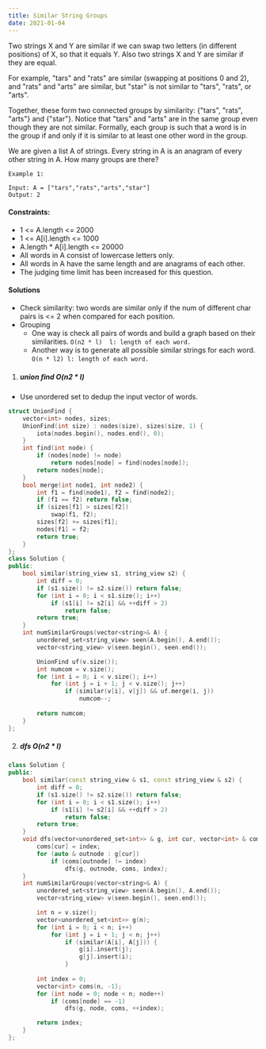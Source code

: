 ```yaml
---
title: Similar String Groups
date: 2021-01-04
---
```

Two strings X and Y are similar if we can swap two letters (in different positions) of X, so that it equals Y. Also two strings X and Y are similar if they are equal.

For example, "tars" and "rats" are similar (swapping at positions 0 and 2), and "rats" and "arts" are similar, but "star" is not similar to "tars", "rats", or "arts".

Together, these form two connected groups by similarity: {"tars", "rats", "arts"} and {"star"}.  Notice that "tars" and "arts" are in the same group even though they are not similar.  Formally, each group is such that a word is in the group if and only if it is similar to at least one other word in the group.

We are given a list A of strings.  Every string in A is an anagram of every other string in A.  How many groups are there?

 

```
Example 1:

Input: A = ["tars","rats","arts","star"]
Output: 2
```

 

#### Constraints:

-    1 <= A.length <= 2000
-    1 <= A[i].length <= 1000
-    A.length * A[i].length <= 20000
-    All words in A consist of lowercase letters only.
-    All words in A have the same length and are anagrams of each other.
-    The judging time limit has been increased for this question.


#### Solutions


- Check similarity: two words are similar only if the num of different char pairs is <= 2 when compared for each position.
- Grouping
    - One way is check all pairs of words and build a graph based on their similarities. `O(n2 * l)  l: length of each word.`
    - Another way is to generate all possible similar strings for each word. `O(n * l2) l: length of each word.`

1. ##### union find O(n2 * l)

- Use unordered set to dedup the input vector of words.

```cpp
struct UnionFind {
    vector<int> nodes, sizes;
    UnionFind(int size) : nodes(size), sizes(size, 1) {
        iota(nodes.begin(), nodes.end(), 0);
    }
    int find(int node) {
        if (nodes[node] != node)
            return nodes[node] = find(nodes[node]);
        return nodes[node];
    }
    bool merge(int node1, int node2) {
        int f1 = find(node1), f2 = find(node2);
        if (f1 == f2) return false;
        if (sizes[f1] > sizes[f2])
            swap(f1, f2);
        sizes[f2] += sizes[f1];
        nodes[f1] = f2;
        return true;
    }
};
class Solution {
public:
    bool similar(string_view s1, string_view s2) {
        int diff = 0;
        if (s1.size() != s2.size()) return false;
        for (int i = 0; i < s1.size(); i++)
            if (s1[i] != s2[i] && ++diff > 2)
                return false;
        return true;
    }
    int numSimilarGroups(vector<string>& A) {
        unordered_set<string_view> seen(A.begin(), A.end());
        vector<string_view> v(seen.begin(), seen.end());

        UnionFind uf(v.size());
        int numcom = v.size();
        for (int i = 0; i < v.size(); i++)
            for (int j = i + 1; j < v.size(); j++)
                if (similar(v[i], v[j]) && uf.merge(i, j))
                    numcom--;
        
        return numcom;
    }
};
```


2. ##### dfs O(n2 * l)

```cpp
class Solution {
public:
    bool similar(const string_view & s1, const string_view & s2) {
        int diff = 0;
        if (s1.size() != s2.size()) return false;
        for (int i = 0; i < s1.size(); i++)
            if (s1[i] != s2[i] && ++diff > 2)
                return false;
        return true;
    }
    void dfs(vector<unordered_set<int>> & g, int cur, vector<int> & coms, int index) {
        coms[cur] = index;
        for (auto & outnode : g[cur])
            if (coms[outnode] != index)
                dfs(g, outnode, coms, index);
    }
    int numSimilarGroups(vector<string>& A) {
        unordered_set<string_view> seen(A.begin(), A.end());
        vector<string_view> v(seen.begin(), seen.end());

        int n = v.size();
        vector<unordered_set<int>> g(n);
        for (int i = 0; i < n; i++)
            for (int j = i + 1; j < n; j++)
                if (similar(A[i], A[j])) {
                    g[i].insert(j);
                    g[j].insert(i);
                }
        
        int index = 0;
        vector<int> coms(n, -1);
        for (int node = 0; node < n; node++)
            if (coms[node] == -1)
                dfs(g, node, coms, ++index);

        return index;
    }
};
```